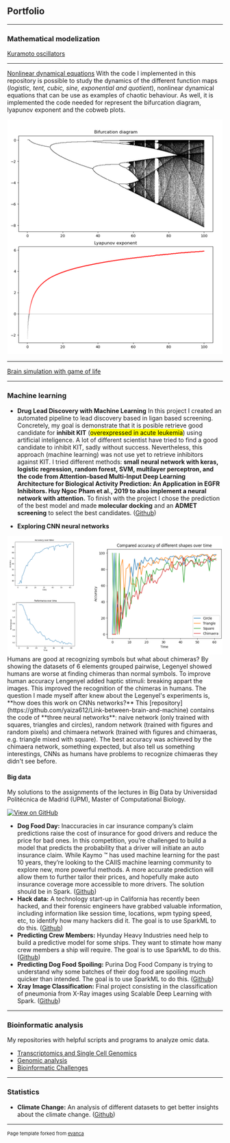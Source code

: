 ## Portfolio

---

### Mathematical modelization 

[Kuramoto oscillators](/sample_page)


---
[Nonlinear dynamical equations](https://github.com/yaiza612/Modelization)
With the code I implemented in this repository is possible to study the dynamics of the different function maps (*logistic, tent, cubic, sine, exponential and quotient*), nonlinear dynamical equations that can be use as examples of chaotic behaviour. As well, it is implemented the code needed for represent the bifurcation diagram, lyapunov exponent and the cobweb plots.
<center><img src="images/bifurcation_map.png"/></center>


---
[Brain simulation with game of life](http://example.com/)


---

### Machine learning

- **Drug Lead Discovery with Machine Learning**
In this project I created an automated pipeline to lead discovery based in ligan based screening. Concretely, my goal is demonstrate that it is posible retrieve good candidate for **inhibit KIT** (<mark>overexpressed in acute leukemia</mark>) using artificial inteligence. A lot of different scientist have tried to find a good candidate to inhibit KIT, sadly without success. Nevertheless, this approach (machine learning) was not use yet to retrieve inhibitors against KIT. I tried different methods: **small neural network with keras, logistic regression, random forest, SVM, multilayer perceptron, and the code from Attention-based Multi-Input Deep Learning Architecture for Biological Activity Prediction: An Application in EGFR Inhibitors. Huy Ngoc Pham et al., 2019 to also implement a neural network with attention.** To finish with the project I chose the prediction of the best model and made **molecular docking** and an **ADMET screening** to  select the best candidates. 
([Github](https://github.com/yaiza612/Ligand_based_screening))

- **Exploring CNN neural networks**
<center><img src="images/accuracy.png"/></center>
Humans are good at recognizing symbols but what about chimeras? By showing the datasets of 6 elements grouped pairwise, Legenyel showed humans are worse at finding chimeras than normal symbols. To improve human accuracy Lengenyel added haptic stimuli: breaking appart the images. This improved the recognition of the chimeras in humans. The question I made myself after knew about the Legenyel's experiments is, **how does this work on CNNs networks?** This [repository](https://github.com/yaiza612/Link-between-brain-and-machine) contains the code of **three neural networks**: naive network (only trained with squares, triangles and circles), random network (trained with figures and random pixels) and chimaera network (trained with figures and chimaeras, e.g. triangle mixed with square). The best accuracy was achieved by the chimaera network, something expected, but also tell us something interestings, CNNs as humans have problems to recognize chimaeras they didn't see before. 


  #### Big data 
  My solutions to the assignments of the lectures in Big Data by Universidad Politécnica de Madrid (UPM), Master of Computational Biology.
  
  [![View on GitHub](https://img.shields.io/badge/GitHub-View_on_GitHub-blue?logo=GitHub)](https://github.com/yaiza612/Big_data/main)
  
- **Dog Food Day:**
Inaccuracies in car insurance company’s claim predictions raise the cost of insurance for good drivers and reduce the price for bad ones. In this competition, you’re challenged to build a model that predicts the probability that a driver will initiate an auto insurance claim. While Kaymo ™ has used machine learning for the past 10 years, they’re looking to the CAIIS machine learning community to explore new, more powerful methods. A more accurate prediction will allow them to further tailor their prices, and hopefully make auto insurance coverage more accessible to more drivers. The solution should be in Spark. 
([Github](https://github.com/yaiza612/Big_data/tree/main/Trees/CAIIS.ipynb))
- **Hack data:** 
A technology start-up in California has recently been hacked, and their forensic engineers have grabbed valuable information, including information like session time, locations, wpm typing speed, etc, to identify how many hackers did it. The goal is to use SparkML to do this. 
([Github](https://github.com/yaiza612/Big_data/tree/main/Clustering))
- **Predicting Crew Members:**
Hyunday Heavy Industries need help to build a predictive model for some ships. They want to stimate how many crew members a ship will require. The goal is to use SparkML to do this.
([Github](https://github.com/yaiza612/Big_data/tree/main/LinearRegression))
- **Predicting Dog Food Spoiling:**
Purina Dog Food Company is trying to understand why some batches of their dog food are spoiling much quicker than intended. The goal is to use SparkML to do this. 
([Github](https://github.com/yaiza612/Big_data/tree/main/Trees/Consulting_proyect_predicting_dog_food_spoiling.ipynb))
- **Xray Image Classification:**
Final project consisting in the classification of pneumonia from X-Ray images using Scalable Deep Learning with Spark. 
([Github](https://github.com/yaiza612/scalable_classification_x_ray_data))


---
### Bioinformatic analysis 

My repositories with helpful scripts and programs to analyze omic data.

- [Transcriptomics and Single Cell Genomics](https://github.com/yaiza612/Transcriptomics_and_single_cell)
- [Genomic analysis](https://github.com/yaiza612/Genomics_analysis_pipeline)
- [Bioinformatic Challenges](https://github.com/yaiza612/challenges)

---
### Statistics

- **Climate Change:** 
An analysis of different datasets to get better insights about the climate change. ([Github](https://github.com/yaiza612/Climate_change))

---
<p style="font-size:11px">Page template forked from <a href="https://github.com/evanca/quick-portfolio">evanca</a></p>
<!-- Remove above link if you don't want to attibute -->
